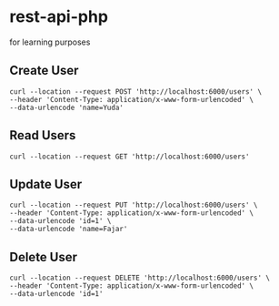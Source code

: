 # rest-api-php
for learning purposes

## Create User
```text
curl --location --request POST 'http://localhost:6000/users' \
--header 'Content-Type: application/x-www-form-urlencoded' \
--data-urlencode 'name=Yuda'
```

## Read Users
```text
curl --location --request GET 'http://localhost:6000/users'
```

## Update User
```text
curl --location --request PUT 'http://localhost:6000/users' \
--header 'Content-Type: application/x-www-form-urlencoded' \
--data-urlencode 'id=1' \
--data-urlencode 'name=Fajar'
```

## Delete User
```text
curl --location --request DELETE 'http://localhost:6000/users' \
--header 'Content-Type: application/x-www-form-urlencoded' \
--data-urlencode 'id=1'
```